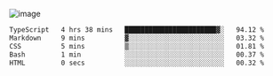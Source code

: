 ![image](https://github-profile-trophy.vercel.app/?username=CMOISDEAD&theme=darkhub&row=1&no-frame=true&margin-w=15&margin-h=15)
<!--START_SECTION:waka-->

```txt
TypeScript   4 hrs 38 mins   ███████████████████████▓░   94.12 %
Markdown     9 mins          ▓░░░░░░░░░░░░░░░░░░░░░░░░   03.32 %
CSS          5 mins          ▒░░░░░░░░░░░░░░░░░░░░░░░░   01.81 %
Bash         1 min           ░░░░░░░░░░░░░░░░░░░░░░░░░   00.37 %
HTML         0 secs          ░░░░░░░░░░░░░░░░░░░░░░░░░   00.32 %
```

<!--END_SECTION:waka--> 
